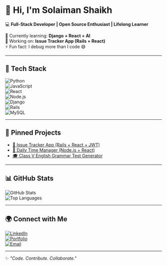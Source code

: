 # 👋 Hi, I'm Solaiman Shaikh  

💻 **Full-Stack Developer | Open Source Enthusiast | Lifelong Learner**  

🌱 Currently learning: **Django + React + AI**  
🔭 Working on: **Issue Tracker App (Rails + React)**  
⚡ Fun fact: I debug more than I code 😅  

---

## 🚀 Tech Stack  
![Python](https://img.shields.io/badge/-Python-3776AB?logo=python&logoColor=fff)  
![JavaScript](https://img.shields.io/badge/-JavaScript-F7DF1E?logo=javascript&logoColor=000)  
![React](https://img.shields.io/badge/-React-61DAFB?logo=react&logoColor=000)  
![Node.js](https://img.shields.io/badge/-Node.js-339933?logo=node.js&logoColor=fff)  
![Django](https://img.shields.io/badge/-Django-092E20?logo=django&logoColor=fff)  
![Rails](https://img.shields.io/badge/-Ruby_on_Rails-D30001?logo=rubyonrails&logoColor=fff)  
![MySQL](https://img.shields.io/badge/-MySQL-4479A1?logo=mysql&logoColor=fff)  

---

## 📌 Pinned Projects  
- [🔐 Issue Tracker App (Rails + React + JWT)](https://github.com/solai24/issue-tracker)  
- [📅 Daily Time Manager (Node.js + React)](https://github.com/solai24/time-manager)  
- [🎓 Class V English Grammar Test Generator](https://github.com/solai24/grammar-test)  

---

## 📊 GitHub Stats  
![GitHub Stats](https://github-readme-stats.vercel.app/api?username=solai24&show_icons=true&theme=tokyonight)  
![Top Languages](https://github-readme-stats.vercel.app/api/top-langs/?username=solai24&layout=compact&theme=tokyonight)  

---

## 🌍 Connect with Me  
[![LinkedIn](https://img.shields.io/badge/-LinkedIn-0077B5?logo=linkedin&logoColor=fff)](https://linkedin.com/in/solaiman-shaikh-12a3272a2)  
[![Portfolio](https://img.shields.io/badge/-Portfolio-000?logo=vercel&logoColor=fff)](https://<your-portfolio>)  
[![Email](https://img.shields.io/badge/-Email-D14836?logo=gmail&logoColor=fff)](mailto:solai.uit@gmail.com)  

---
✨ *"Code. Contribute. Collaborate."*
